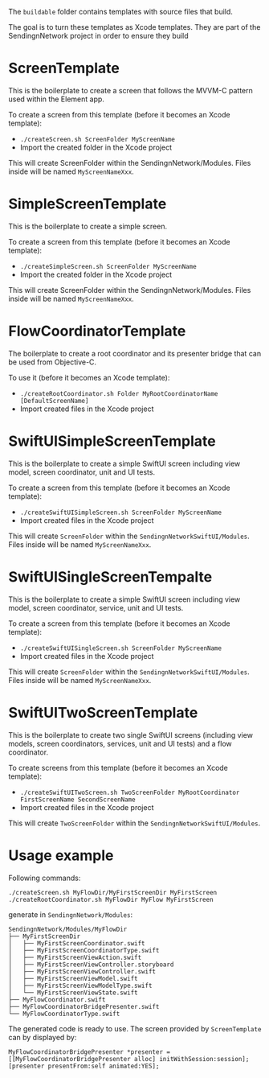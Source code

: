 The `buildable` folder contains templates with source files that build.

The goal is to turn these templates as Xcode templates. They are part of the SendingnNetwork project in order to ensure they build

# ScreenTemplate
This is the boilerplate to create a screen that follows the MVVM-C pattern used within the Element app.

To create a screen from this template (before it becomes an Xcode template):

- `./createScreen.sh ScreenFolder MyScreenName`
- Import the created folder in the Xcode project

This will create ScreenFolder within the SendingnNetwork/Modules. Files inside will be named `MyScreenNameXxx`.


# SimpleScreenTemplate
This is the boilerplate to create a simple screen.

To create a screen from this template (before it becomes an Xcode template):

- `./createSimpleScreen.sh ScreenFolder MyScreenName`
- Import the created folder in the Xcode project

This will create ScreenFolder within the SendingnNetwork/Modules. Files inside will be named `MyScreenNameXxx`.


# FlowCoordinatorTemplate
The boilerplate to create a root coordinator and its presenter bridge that can be used from Objective-C.
 
To use it (before it becomes an Xcode template):

- `./createRootCoordinator.sh Folder MyRootCoordinatorName [DefaultScreenName]`
- Import created files in the Xcode project


# SwiftUISimpleScreenTemplate
This is the boilerplate to create a simple SwiftUI screen including view model, screen coordinator, unit and UI tests. 
 
To create a screen from this template (before it becomes an Xcode template):

- `./createSwiftUISimpleScreen.sh ScreenFolder MyScreenName`
- Import created files in the Xcode project

This will create `ScreenFolder` within the `SendingnNetworkSwiftUI/Modules`. Files inside will be named `MyScreenNameXxx`.


# SwiftUISingleScreenTempalte
This is the boilerplate to create a simple SwiftUI screen including view model, screen coordinator, service, unit and UI tests. 
 
To create a screen from this template (before it becomes an Xcode template):

- `./createSwiftUISingleScreen.sh ScreenFolder MyScreenName`
- Import created files in the Xcode project

This will create `ScreenFolder` within the `SendingnNetworkSwiftUI/Modules`. Files inside will be named `MyScreenNameXxx`.


# SwiftUITwoScreenTemplate
This is the boilerplate to create two single SwiftUI screens (including view models, screen coordinators, services, unit and UI tests) and a flow coordinator. 
 
To create screens from this template (before it becomes an Xcode template):

- `./createSwiftUITwoScreen.sh TwoScreenFolder MyRootCoordinator FirstScreenName SecondScreenName`
- Import created files in the Xcode project

This will create `TwoScreenFolder` within the `SendingnNetworkSwiftUI/Modules`.


# Usage example
Following commands:

```
./createScreen.sh MyFlowDir/MyFirstScreenDir MyFirstScreen
./createRootCoordinator.sh MyFlowDir MyFlow MyFirstScreen
```

generate in `SendingnNetwork/Modules`:

```
SendingnNetwork/Modules/MyFlowDir
├── MyFirstScreenDir
│   ├── MyFirstScreenCoordinator.swift
│   ├── MyFirstScreenCoordinatorType.swift
│   ├── MyFirstScreenViewAction.swift
│   ├── MyFirstScreenViewController.storyboard
│   ├── MyFirstScreenViewController.swift
│   ├── MyFirstScreenViewModel.swift
│   ├── MyFirstScreenViewModelType.swift
│   └── MyFirstScreenViewState.swift
├── MyFlowCoordinator.swift
├── MyFlowCoordinatorBridgePresenter.swift
└── MyFlowCoordinatorType.swift
```

The generated code is ready to use. The screen provided by `ScreenTemplate` can by displayed by:

```
MyFlowCoordinatorBridgePresenter *presenter = [[MyFlowCoordinatorBridgePresenter alloc] initWithSession:session];
[presenter presentFrom:self animated:YES];
```
